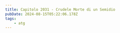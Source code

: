 ```yaml
---
title: Capitolo 2031 - Crudele Morte di un Semidio
pubDate: 2024-08-15T05:22:06.178Z
tags:
    - atg
---
```



